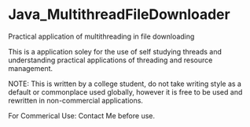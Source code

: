 # Java_MultithreadFileDownloader
Practical application of multithreading in file downloading

This is a application soley for the use of self studying threads and understanding practical applications of threading and resource management.

NOTE: This is written by a college student, do not take writing style as a default or commonplace used globally, however it is free to be used and rewritten in non-commercial applications.

For Commerical Use: Contact Me before use.
